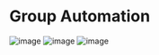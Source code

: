 # Group Automation
![image](https://github.com/ericcames/Group-Automation/assets/99105520/e4c1e86e-e213-4a55-ba27-1be5c8c402e7)
![image](https://github.com/ericcames/Group-Automation/assets/99105520/814153ed-7754-4e30-a24d-796ec0023185)
![image](https://github.com/ericcames/Group-Automation/assets/99105520/01aeb26c-cf72-4251-a090-d24a4857c498)


